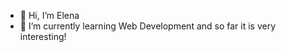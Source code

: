- 👋 Hi, I’m Elena
- 🌱 I’m currently learning Web Development and so far it is very interesting!




